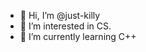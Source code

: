 - 👋 Hi, I’m @just-killy
- 👀 I’m interested in CS.
- 🌱 I’m currently learning C++
<!---
just-killy/just-killy is a ✨ special ✨ repository because its `README.md` (this file) appears on your GitHub profile.
You can click the Preview link to take a look at your changes.
--->
